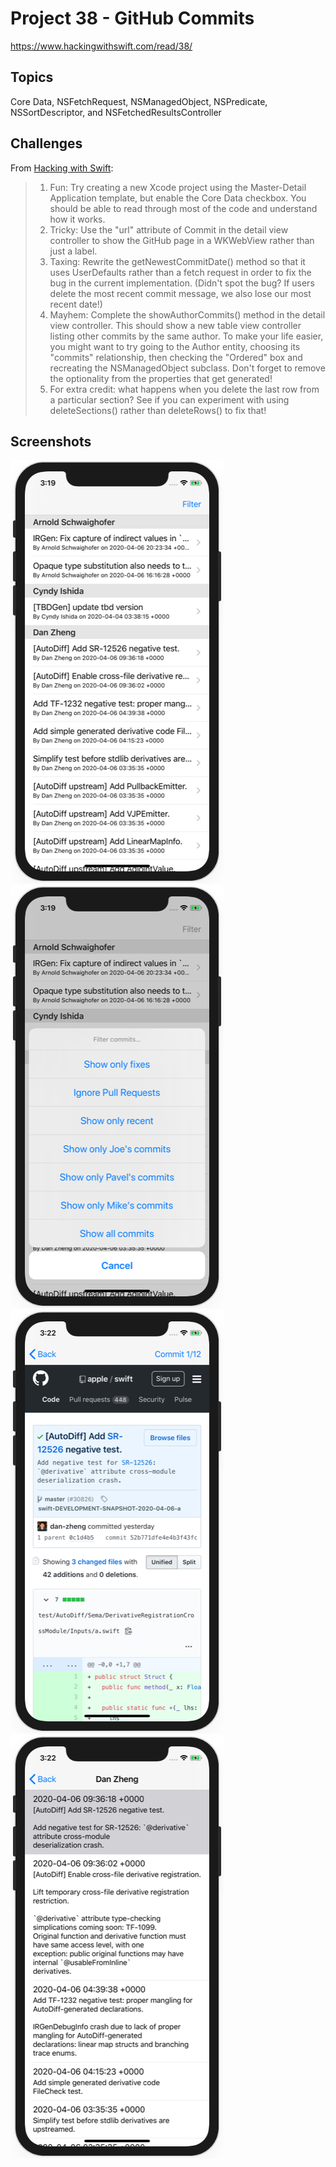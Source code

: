 # Project 38 - GitHub Commits

https://www.hackingwithswift.com/read/38/

## Topics

Core Data, NSFetchRequest, NSManagedObject, NSPredicate, NSSortDescriptor, and NSFetchedResultsController

## Challenges

From [Hacking with Swift](https://www.hackingwithswift.com/read/38/11/wrap-up):
>1. Fun: Try creating a new Xcode project using the Master-Detail Application template, but enable the Core Data checkbox. You should be able to read through most of the code and understand how it works.
>2. Tricky: Use the "url" attribute of Commit in the detail view controller to show the GitHub page in a WKWebView rather than just a label.
>3. Taxing: Rewrite the getNewestCommitDate() method so that it uses UserDefaults rather than a fetch request in order to fix the bug in the current implementation. (Didn't spot the bug? If users delete the most recent commit message, we also lose our most recent date!)
>4. Mayhem: Complete the showAuthorCommits() method in the detail view controller. This should show a new table view controller listing other commits by the same author. To make your life easier, you might want to try going to the Author entity, choosing its "commits" relationship, then checking the "Ordered" box and recreating the NSManagedObject subclass. Don't forget to remove the optionality from the properties that get generated!
>5. For extra credit: what happens when you delete the last row from a particular section? See if you can experiment with using deleteSections() rather than deleteRows() to fix that!

## Screenshots

![screenshot1](screenshots/screen01.png)
![screenshot2](screenshots/screen02.png)
![screenshot3](screenshots/screen03.png)
![screenshot3](screenshots/screen04.png)
